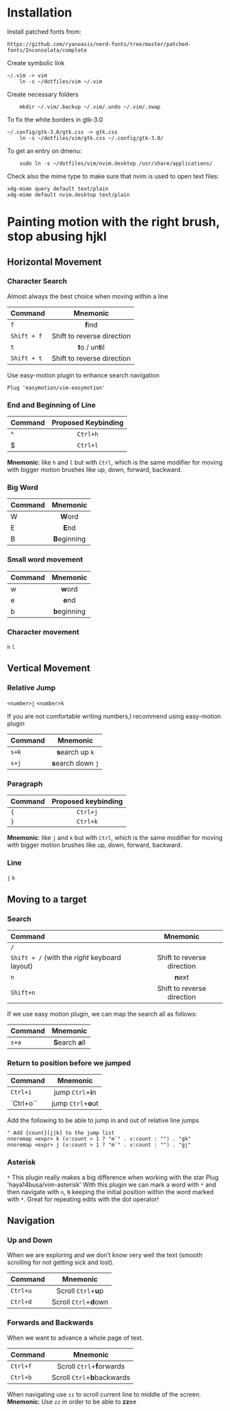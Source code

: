 # Installation

Install patched fonts from:
```
https://github.com/ryanoasis/nerd-fonts/tree/master/patched-fonts/Inconsolata/complete
```

Create symbolic link
```
~/.vim -> vim
    ln -s ~/dotfiles/vim ~/.vim
```

Create necessary folders
```
    mkdir ~/.vim/.backup ~/.vim/.undo ~/.vim/.swap
```

To fix the white borders in gtk-3.0
```
~/.config/gtk-3.0/gtk.css -> gtk.css
    ln -s ~/dotfiles/vim/gtk.css ~/.config/gtk-3.0/
```

To get an entry on dmenu:
```
    sudo ln -s ~/dotfiles/vim/nvim.desktop /usr/share/applications/
```
Check also the mime type to make sure that nvim is used to
open text files:
```
xdg-mime query default text/plain
xdg-mime default nvim.desktop text/plain
```

# Painting motion with the right brush, stop abusing hjkl

## Horizontal Movement 

### Character Search 

Almost always the best choice when moving within a line

| Command | Mnemonic |
|:-|:-:|
|`f` | **f**ind|
|`Shift + f` | Shift to reverse direction 
|`t` | **t**o / un**t**il
|`Shift + t` | Shift to reverse direction 

Use easy-motion plugin to enhance search navigation

   `Plug 'easymotion/vim-easymotion'`
   
### End and Beginning of Line

| Command | Proposed Keybinding|
|:-|:-:|
|^ | `Ctrl+h` |
|$ | `Ctrl+l` |

**Mnemonic**: like `h` and `l` but with `Ctrl`, which is the same modifier for moving with bigger motion brushes like up, down, forward, backward. 

### Big Word 

| Command | Mnemonic |
|:-|:-:|
|W | **W**ord |
|E | **E**nd |
|B | **B**eginning |

### Small word movement
| Command | Mnemonic |
|:-|:-:|
|w | **w**ord |
|e | **e**nd |
|b | **b**eginning |


### Character movement
`h` `l`

## Vertical Movement

### Relative Jump
`<number>j` `<number>k`

If you are not comfortable writing numbers,I recommend using easy-motion plugin

| Command | Mnemonic |
|:-|:-:|
|`s+k` | **s**earch up `k`|
|`s+j` | **s**earch down `j`|

### Paragraph
| Command | Proposed keybinding |
|:-|:-:|
|`{` | `Ctrl+j`|
|`}` | `Ctrl+k`|
     
**Mnemonic**: like `j` and `k` but with `Ctrl`, which is the same modifier for moving with bigger motion brushes like up, down, forward, backward. 
### Line
`j` `k` 
 
## Moving to a target

### Search
| Command | Mnemonic |
|:-|:-:|
|`/`| |
| `Shift + /` (with the *right* keyboard layout)| Shift to reverse direction
|`n`| **n**ext
|`Shift+n` | Shift to reverse direction

If we use easy motion plugin, we can map the search all as follows:

| Command | Mnemonic |
|:-|:-:|
| `s+a` | **S**earch **a**ll

### Return to position before we jumped
| Command | Mnemonic |
|:-|:-:|
|`Ctrl+i`| jump `Ctrl`+**i**n
|`Ctrl+o``| jump `Ctrl`+**o**ut

Add the following to be able to jump in and out of relative line jumps

    " Add {count}[j|k] to the jump list
    nnoremap <expr> k (v:count > 1 ? "m`" . v:count : "") . "gk"
    nnoremap <expr> j (v:count > 1 ? "m`" . v:count : "") . "gj"

### Asterisk
`*`
This plugin really makes a big difference when working with the star
    Plug 'haya14busa/vim-asterisk'
With this plugin we can mark a word with `*` and then navigate with `n`, `N` keeping the initial position within the word marked with `*`. Great for repeating edits with the dot operator!
 

## Navigation

### Up and Down

When we are exploring and we don’t know very well the text (smooth scrolling for not getting sick and lost).

| Command | Mnemonic |
|:-|:-:|
|`Ctrl+u`| Scroll `Ctrl`+**u**p
|`Ctrl+d`| Scroll `Ctrl`+**d**own
	
### Forwards and Backwards
When we want to advance a whole page of text.

| Command | Mnemonic |
|:-|:-:|
|`Ctrl+f`| Scroll `Ctrl`+**f**orwards
|`Ctrl+b`| Scroll `Ctrl`+**b**backwards

When navigating use `zz` to scroll current line to middle of the screen.
**Mnemonic**: Use `zz` in order to be able to **zz**ee
